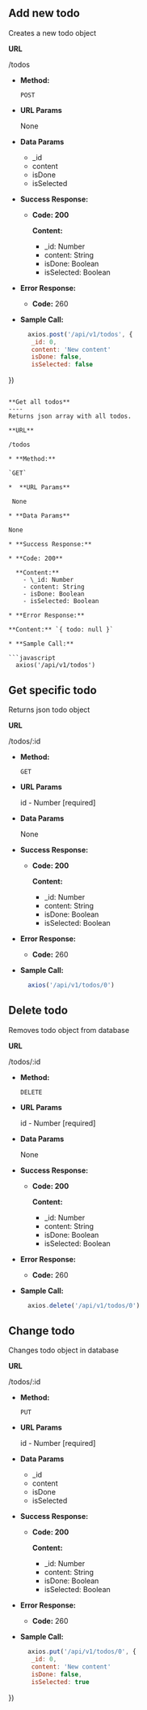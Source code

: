 **Add new todo**
----
Creates a new todo object

**URL**

  /todos

* **Method:**

  `POST`
  
*  **URL Params**

   None

* **Data Params**
  - _id
  - content
  - isDone
  - isSelected

* **Success Response:**

  * **Code: 200**

    **Content:**
      - \_id: Number
      - content: String
      - isDone: Boolean
      - isSelected: Boolean
 
* **Error Response:**

  * **Code:** 260

* **Sample Call:**

  ```javascript
    axios.post('/api/v1/todos', {
     _id: 0,
     content: 'New content'
     isDone: false,
     isSelected: false
})
  ```

**Get all todos**
----
Returns json array with all todos.

**URL**

  /todos

* **Method:**

  `GET`
  
*  **URL Params**

   None

* **Data Params**

  None

* **Success Response:**

  * **Code: 200**

    **Content:**
      - \_id: Number
      - content: String
      - isDone: Boolean
      - isSelected: Boolean
 
* **Error Response:**

**Content:** `{ todo: null }`

* **Sample Call:**

  ```javascript
    axios('/api/v1/todos')
  ```

**Get specific todo**
----
Returns json todo object

**URL**

  /todos/:id

* **Method:**

  `GET`
  
*  **URL Params**

   id - Number [required]

* **Data Params**

  None

* **Success Response:**

  * **Code: 200**

    **Content:**
      - \_id: Number
      - content: String
      - isDone: Boolean
      - isSelected: Boolean
 
* **Error Response:**

  * **Code:** 260

* **Sample Call:**

  ```javascript
    axios('/api/v1/todos/0')
  ```



**Delete todo**
----
Removes todo object from database

**URL**

  /todos/:id

* **Method:**

  `DELETE`
  
*  **URL Params**

   id - Number [required]

* **Data Params**

  None

* **Success Response:**

  * **Code: 200**

    **Content:**
      - \_id: Number
      - content: String
      - isDone: Boolean
      - isSelected: Boolean
 
* **Error Response:**

  * **Code:** 260

* **Sample Call:**

  ```javascript
    axios.delete('/api/v1/todos/0')
  ```



**Change todo**
----
Changes todo object in database

**URL**

  /todos/:id

* **Method:**

  `PUT`
  
*  **URL Params**

   id - Number [required]

* **Data Params**
  - _id
  - content
  - isDone
  - isSelected

* **Success Response:**

  * **Code: 200**

    **Content:**
      - \_id: Number
      - content: String
      - isDone: Boolean
      - isSelected: Boolean
 
* **Error Response:**

  * **Code:** 260

* **Sample Call:**

  ```javascript
    axios.put('/api/v1/todos/0', {
     _id: 0,
     content: 'New content'
     isDone: false,
     isSelected: true
})
  ```
